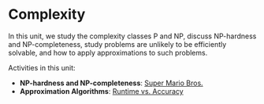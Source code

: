 # Complexity

In this unit, we study the complexity classes P and NP, discuss NP-hardness and NP-completeness, study problems are unlikely to be efficiently solvable, and how to apply approximations to such problems.

Activities in this unit:

- **NP-hardness and NP-completeness**: [Super Mario Bros.](./mario/mario.md)
- **Approximation Algorithms**: [Runtime vs. Accuracy](./tradeoff/tradeoff.md)